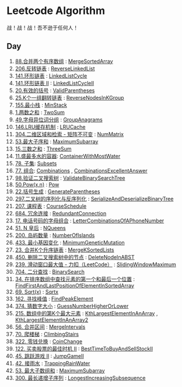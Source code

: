 # Leetcode Algorithm

战！战！战！吾不逊于任何人！

## Day

1. [88.合并两个有序数组](https://leetcode.com/problems/merge-sorted-array/) : [MergeSortedArray](./src/main/java/com/inbetter/homework/leetcode/MergeSortedArray.java)
2. [206.反转链表](https://leetcode.com/problems/reverse-linked-list/) : [ReverseLinkedList](./src/main/java/com/inbetter/homework/leetcode/ReverseLinkedList.java)
3. [141.环形链表](https://leetcode.com/problems/linked-list-cycle/) : [LinkedListCycle](./src/main/java/com/inbetter/homework/leetcode/LinkedListCycle.java)
4. [141.环形链表 II](https://leetcode.com/problems/linked-list-cycle-ii/) : [LinkedListCycleII](./src/main/java/com/inbetter/homework/leetcode/LinkedListCycleII.java)
5. [20.有效的括号](https://leetcode.com/problems/valid-parentheses/) : [ValidParentheses](./src/main/java/com/inbetter/homework/leetcode/ValidParentheses.java)
6. [25.K个一组翻转链表](https://leetcode.com/problems/reverse-nodes-in-k-group/) : [ReverseNodesInKGroup](./src/main/java/com/inbetter/homework/leetcode/ReverseNodesInKGroup.java)
7. [155.最小栈](https://leetcode.com/problems/min-stack/) : [MinStack](./src/main/java/com/inbetter/homework/leetcode/MinStack.java)
8. [1.两数之和](https://leetcode.com/problems/two-sum/) : [TwoSum](./src/main/java/com/inbetter/homework/leetcode/TwoSum.java)
9. [49.字母异位词分组](https://leetcode.com/problems/group-anagrams/) : [GroupAnagrams](./src/main/java/com/inbetter/homework/leetcode/GroupAnagrams.java)
10. [146.LRU缓存机制](https://leetcode.com/problems/lru-cache/) : [LRUCache](./src/main/java/com/inbetter/homework/leetcode/LRUCache.java)
11. [304.二维区域和检索 - 矩阵不可变](https://leetcode.com/problems/range-sum-query-2d-immutable/) : [NumMatrix](./src/main/java/com/inbetter/homework/leetcode/NumMatrix.java)
12. [53.最大子序和](https://leetcode.com/problems/maximum-subarray/) : [MaximumSubarray](./src/main/java/com/inbetter/homework/leetcode/MaximumSubarray.java)
13. [15.三数之和](https://leetcode.com/problems/3sum/) : [ThreeSum](./src/main/java/com/inbetter/homework/leetcode/ThreeSum.java)
14. [11.盛最多水的容器](https://leetcode.com/problems/container-with-most-water/): [ContainerWithMostWater](./src/main/java/com/inbetter/homework/leetcode/ContainerWithMostWater.java)
15. [78. 子集](https://leetcode.com/problems/subsets/): [Subsets](./src/main/java/com/inbetter/homework/leetcode/Subsets.java)
16. [77. 组合](https://leetcode.com/problems/combinations/): [Combinations](./src/main/java/com/inbetter/homework/leetcode/Combinations.java) , [CombinationsExcellentAnswer](./src/main/java/com/inbetter/homework/leetcode/CombinationsExcellentAnswer.java)
17. [98.验证二叉搜索树](https://leetcode.com/problems/validate-binary-search-tree/) : [ValidateBinarySearchTree](./src/main/java/com/inbetter/homework/leetcode/ValidateBinarySearchTree.java)
18. [50.Pow(x,n)](https://leetcode.com/problems/powx-n/) : [Pow](./src/main/java/com/inbetter/homework/leetcode/Pow.java)
19. [22.括号生成](https://leetcode.com/problems/generate-parentheses/) : [GenerateParentheses](./src/main/java/com/inbetter/homework/leetcode/GenerateParentheses.java)
20. [297.二叉树的序列化与反序列化](https://leetcode.com/problems/serialize-and-deserialize-binary-tree/) : [SerializeAndDeserializeBinaryTree](./src/main/java/com/inbetter/homework/leetcode/SerializeAndDeserializeBinaryTree.java)
21. [207. 课程表](https://leetcode.com/problems/course-schedule/) : [CourseSchedule](./src/main/java/com/inbetter/homework/leetcode/CourseSchedule.java)
22. [684. 冗余连接](https://leetcode.com/problems/redundant-connection/) : [RedundantConnection](./src/main/java/com/inbetter/homework/leetcode/RedundantConnection.java)
23. [17. 电话号码的字母组合](https://leetcode.com/problems/letter-combinations-of-a-phone-number/) : [LetterCombinationsOfAPhoneNumber](./src/main/java/com/inbetter/homework/leetcode/LetterCombinationsOfAPhoneNumber.java)
24. [51. N 皇后](https://leetcode.com/problems/n-queens/) : [NQueens](./src/main/java/com/inbetter/homework/leetcode/NQueens.java)
25. [200. 岛屿数量](https://leetcode.com/problems/number-of-islands/) : [NumberOfIslands](./src/main/java/com/inbetter/homework/leetcode/NumberOfIslands.java)
26. [433. 最小基因变化](https://leetcode.com/problems/minimum-genetic-mutation/) : [MinimumGeneticMutation](./src/main/java/com/inbetter/homework/leetcode/MinimumGeneticMutation.java)
27. [23. 合并K个升序链表](https://leetcode.com/problems/merge-k-sorted-lists/) : [MergeKSortedLists](./src/main/java/com/inbetter/homework/leetcode/MergeKSortedLists.java)
28. [450. 删除二叉搜索树中的节点](https://leetcode.com/problems/delete-node-in-a-bst/) : [DeleteNodeInABST](./src/main/java/com/inbetter/homework/leetcode/DeleteNodeInABST.java)
29. [239. 滑动窗口最大值 - 力扣（LeetCode）](https://leetcode.com/problems/sliding-window-maximum/) : [SlidingWindowMaximum](./src/main/java/com/inbetter/homework/leetcode/SlidingWindowMaximum.java)
30. [704. 二分查找](https://leetcode.com/problems/binary-search/) : [BinarySearch](./src/main/java/com/inbetter/homework/leetcode/BinarySearch.java)
31. [34. 在排序数组中查找元素的第一个和最后一个位置](https://leetcode.com/problems/find-first-and-last-position-of-element-in-sorted-array/) : [FindFirstAndLastPositionOfElementInSortedArray](./src/main/java/com/inbetter/homework/leetcode/FindFirstAndLastPositionOfElementInSortedArray.java)
32. [69. Sqrt(x)](https://leetcode.com/problems/sqrtx/) : [Sqrtx](./src/main/java/com/inbetter/homework/leetcode/Sqrtx.java)
33. [162. 寻找峰值](https://leetcode.com/problems/find-peak-element/) : [FindPeakElement](./src/main/java/com/inbetter/homework/leetcode/FindPeakElement.java)
34. [374. 猜数字大小](https://leetcode.com/problems/guess-number-higher-or-lower/) : [GuessNumberHigherOrLower](./src/main/java/com/inbetter/homework/leetcode/GuessNumberHigherOrLower.java)
35. [215. 数组中的第K个最大元素](https://leetcode.com/problems/kth-largest-element-in-an-array/) : [KthLargestElementInAnArray](./src/main/java/com/inbetter/homework/leetcode/KthLargestElementInAnArray.java) , [KthLargestElementInAnArray2](./src/main/java/com/inbetter/homework/leetcode/KthLargestElementInAnArray2.java)
36. [56. 合并区间](https://leetcode.com/problems/merge-intervals/) : [MergeIntervals](./src/main/java/com/inbetter/homework/leetcode/MergeIntervals.java)
37. [70. 爬楼梯](https://leetcode.com/problems/climbing-stairs/) : [ClimbingStairs](./src/main/java/com/inbetter/homework/leetcode/ClimbingStairs.java)
38. [322. 零钱兑换](https://leetcode.com/problems/coin-change/) : [CoinChange](./src/main/java/com/inbetter/homework/leetcode/CoinChange.java)
39. [122. 买卖股票的最佳时机 II](https://leetcode.com/problems/best-time-to-buy-and-sell-stock-ii/) : [BestTimeToBuyAndSellStockII](./src/main/java/com/inbetter/homework/leetcode/BestTimeToBuyAndSellStockII.java)
40. [45. 跳跃游戏 II](https://leetcode.com/problems/jump-game-ii/) : [JumpGameII](./src/main/java/com/inbetter/homework/leetcode/JumpGameII.java)
41. [42. 接雨水](https://leetcode.com/problems/trapping-rain-water/) : [TrappingRainWater](./src/main/java/com/inbetter/homework/leetcode/TrappingRainWater.java)
42. [53. 最大子数组和](https://leetcode.com/problems/maximum-subarray/) : [MaximumSubarray](./src/main/java/com/inbetter/homework/leetcode/MaximumSubarray2.java)
43. [300. 最长递增子序列](https://leetcode.com/problems/longest-increasing-subsequence/) : [LongestIncreasingSubsequence](./src/main/java/com/inbetter/homework/leetcode/LongestIncreasingSubsequence.java)